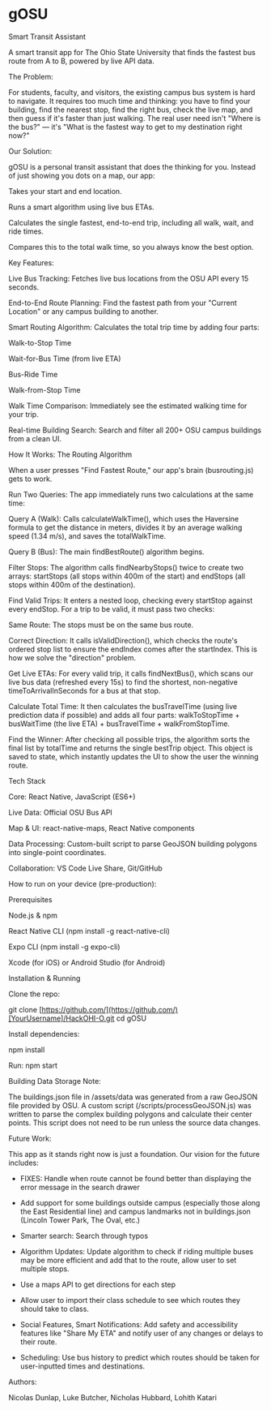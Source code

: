 # gOSU
Smart Transit Assistant

A smart transit app for The Ohio State University that finds the fastest bus route from A to B, powered by live API data.

The Problem:

For students, faculty, and visitors, the existing campus bus system is hard to navigate. It requires too much time and thinking: you have to find your building, find the nearest stop, find the right bus, check the live map, and then guess if it's faster than just walking. The real user need isn't "Where is the bus?" — it's "What is the fastest way to get to my destination right now?"

Our Solution:

gOSU is a personal transit assistant that does the thinking for you. Instead of just showing you dots on a map, our app:

Takes your start and end location.

Runs a smart algorithm using live bus ETAs.

Calculates the single fastest, end-to-end trip, including all walk, wait, and ride times.

Compares this to the total walk time, so you always know the best option.

Key Features:

Live Bus Tracking: Fetches live bus locations from the OSU API every 15 seconds.

End-to-End Route Planning: Find the fastest path from your "Current Location" or any campus building to another.

Smart Routing Algorithm: Calculates the total trip time by adding four parts:

Walk-to-Stop Time

Wait-for-Bus Time (from live ETA)

Bus-Ride Time

Walk-from-Stop Time

Walk Time Comparison: Immediately see the estimated walking time for your trip.

Real-time Building Search: Search and filter all 200+ OSU campus buildings from a clean UI.

How It Works: The Routing Algorithm

When a user presses "Find Fastest Route," our app's brain (busrouting.js) gets to work.

Run Two Queries: The app immediately runs two calculations at the same time:

Query A (Walk): Calls calculateWalkTime(), which uses the Haversine formula to get the distance in meters, divides it by an average walking speed (1.34 m/s), and saves the totalWalkTime.

Query B (Bus): The main findBestRoute() algorithm begins.

Filter Stops: The algorithm calls findNearbyStops() twice to create two arrays: startStops (all stops within 400m of the start) and endStops (all stops within 400m of the destination).

Find Valid Trips: It enters a nested loop, checking every startStop against every endStop. For a trip to be valid, it must pass two checks:

Same Route: The stops must be on the same bus route.

Correct Direction: It calls isValidDirection(), which checks the route's ordered stop list to ensure the endIndex comes after the startIndex. This is how we solve the "direction" problem.

Get Live ETAs: For every valid trip, it calls findNextBus(), which scans our live bus data (refreshed every 15s) to find the shortest, non-negative timeToArrivalInSeconds for a bus at that stop.

Calculate Total Time: It then calculates the busTravelTime (using live prediction data if possible) and adds all four parts: walkToStopTime + busWaitTime (the live ETA) + busTravelTime + walkFromStopTime.

Find the Winner: After checking all possible trips, the algorithm sorts the final list by totalTime and returns the single bestTrip object. This object is saved to state, which instantly updates the UI to show the user the winning route.

Tech Stack

Core: React Native, JavaScript (ES6+)

Live Data: Official OSU Bus API

Map & UI: react-native-maps, React Native components

Data Processing: Custom-built script to parse GeoJSON building polygons into single-point coordinates.

Collaboration: VS Code Live Share, Git/GitHub

How to run on your device (pre-production):

Prerequisites

Node.js & npm

React Native CLI (npm install -g react-native-cli)

Expo CLI (npm install -g expo-cli)

Xcode (for iOS) or Android Studio (for Android)

Installation & Running

Clone the repo:

git clone [https://github.com/](https://github.com/)[YourUsername]/HackOHI-O.git
cd gOSU


Install dependencies:

npm install


Run:
npm start


Building Data Storage Note:

The buildings.json file in /assets/data was generated from a raw GeoJSON file provided by OSU. A custom script (/scripts/processGeoJSON.js) was written to parse the complex building polygons and calculate their center points. This script does not need to be run unless the source data changes.

Future Work:

This app as it stands right now is just a foundation. Our vision for the future includes:

- FIXES: Handle when route cannot be found better than displaying the error message in the search drawer

- Add support for some buildings outside campus (especially those along the East Residential line) and campus landmarks not in buildings.json (Lincoln Tower Park, The Oval, etc.)

- Smarter search: Search through typos

- Algorithm Updates: Update algorithm to check if riding multiple buses may be more efficient and add that to the route, allow user to set multiple stops.

- Use a maps API to get directions for each step

- Allow user to import their class schedule to see which routes they should take to class.

- Social Features, Smart Notifications: Add safety and accessibility features like "Share My ETA" and notify user of any changes or delays to their route.

- Scheduling: Use bus history to predict which routes should be taken for user-inputted times and destinations.

Authors:

Nicolas Dunlap,
Luke Butcher,
Nicholas Hubbard,
Lohith Katari
